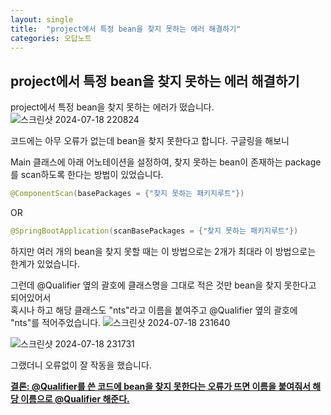 ```yaml
---
layout: single
title:  "project에서 특정 bean을 찾지 못하는 에러 해결하기"
categories: 오답노트
---
```


## project에서 특정 bean을 찾지 못하는 에러 해결하기

project에서 특정 bean을 찾지 못하는 에러가 떴습니다.
![스크린샷 2024-07-18 220824](https://github.com/user-attachments/assets/127094d3-f177-4e67-9047-3490fe27e5f7)

코드에는 아무 오류가 없는데 bean을 찾지 못한다고 합니다.
구글링을 해보니    

Main 클래스에 아래 어노테이션을 설정하여, 찾지 못하는 bean이 존재하는 package를 scan하도록 한다는 방법이 있었습니다.
```java
@ComponentScan(basePackages = {"찾지 못하는 패키지루트"})
```
OR
```java
@SpringBootApplication(scanBasePackages = {"찾지 못하는 패키지루트"})
```

하지만 여러 개의 bean을 찾지 못할 때는 이 방법으로는 2개가 최대라 이 방법으로는 한계가 있었습니다.

그런데 @Qualifier 옆의 괄호에 클래스명을 그대로 적은 것만 bean을 찾지 못한다고 되어있어서   
혹시나 하고 해당 클래스도 "nts"라고 이름을 붙여주고 @Qualifier 옆의 괄호에 "nts"를 적어주었습니다.
![스크린샷 2024-07-18 231640](https://github.com/user-attachments/assets/2a4f4734-fa4d-44d1-9725-231863c932c2)

![스크린샷 2024-07-18 231731](https://github.com/user-attachments/assets/9ee10ef4-e9bd-4ad9-a2b6-c8d612b0d611)

그랬더니 오류없이 잘 작동을 했습니다.

<u>**결론: @Qualifier를 쓴 코드에 bean을 찾지 못한다는 오류가 뜨면 이름을 붙여줘서 해당 이름으로 @Qualifier 해준다.**</u>

